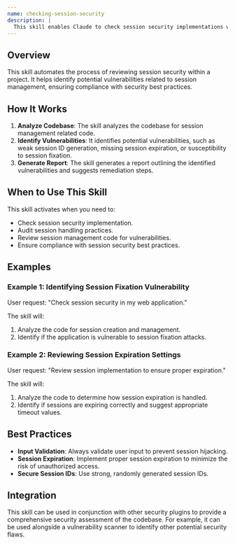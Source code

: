 ```yaml
---
name: checking-session-security
description: |
  This skill enables Claude to check session security implementations within a codebase. It analyzes session management practices to identify potential vulnerabilities. Use this skill when a user requests to "check session security", "audit session handling", "review session implementation", or asks about "session security best practices" in their code. It helps identify issues like insecure session IDs, lack of proper session expiration, or insufficient protection against session fixation attacks. This skill leverages the session-security-checker plugin.
---
```


## Overview

This skill automates the process of reviewing session security within a project. It helps identify potential vulnerabilities related to session management, ensuring compliance with security best practices.

## How It Works

1. **Analyze Codebase**: The skill analyzes the codebase for session management related code.
2. **Identify Vulnerabilities**: It identifies potential vulnerabilities, such as weak session ID generation, missing session expiration, or susceptibility to session fixation.
3. **Generate Report**: The skill generates a report outlining the identified vulnerabilities and suggests remediation steps.

## When to Use This Skill

This skill activates when you need to:
- Check session security implementation.
- Audit session handling practices.
- Review session management code for vulnerabilities.
- Ensure compliance with session security best practices.

## Examples

### Example 1: Identifying Session Fixation Vulnerability

User request: "Check session security in my web application."

The skill will:
1. Analyze the code for session creation and management.
2. Identify if the application is vulnerable to session fixation attacks.

### Example 2: Reviewing Session Expiration Settings

User request: "Review session implementation to ensure proper expiration."

The skill will:
1. Analyze the code to determine how session expiration is handled.
2. Identify if sessions are expiring correctly and suggest appropriate timeout values.

## Best Practices

- **Input Validation**: Always validate user input to prevent session hijacking.
- **Session Expiration**: Implement proper session expiration to minimize the risk of unauthorized access.
- **Secure Session IDs**: Use strong, randomly generated session IDs.

## Integration

This skill can be used in conjunction with other security plugins to provide a comprehensive security assessment of the codebase. For example, it can be used alongside a vulnerability scanner to identify other potential security flaws.